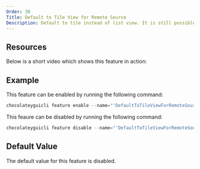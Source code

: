 ```yaml
---
Order: 30
Title: Default to Tile View for Remote Source
Description: Default to tile instead of list view. It is still possible to switch during use.
---
```


## Resources

Below is a short video which shows this feature in action:

## Example

This feature can be enabled by running the following command:

```powershell
chocolateyguicli feature enable --name="'DefaultToTileViewForRemoteSource'"
```

This feaure can be disabled by running the following command:

```powershell
chocolateyguicli feature disable --name="'DefaultToTileViewForRemoteSource'"
```

## Default Value

The default value for this feature is disabled.
